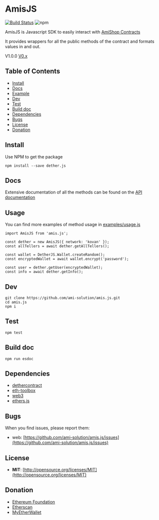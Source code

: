 # AmisJS
[![Build Status](https://travis-ci.com/dethertech/detherGateway.svg?token=kdsX9Y3G2xZ5ptCyzuYL&branch=master)](https://travis-ci.com/ami-solution/AmisJS) ![npm](https://img.shields.io/npm/v/AmisJS.svg)

AmisJS is Javascript SDK to easily interact with [AmiShop Contracts](https://github.com/amisolution/amishop-contracts)

It provides wrappers for all the public methods of the contract and formats values in and out.

V1.0.0
[V0.x](https://github.com/ami-solution/amis.js/tree/v0.x)
## Table of Contents

* [Install](#install)
* [Docs](#doc)
* [Example](#example)
* [Dev](#dev)
* [Test](#test)
* [Build doc](#build-doc)
* [Dependencies](#dependencies)
* [Bugs](#bugs)
* [License](#license)
* [Donation](#donation)

## Install

Use NPM to get the package

```
npm install --save dether.js
```

## Docs

Extensive documentation of all the methods can be found on the [API documentation](https://ami-solution.github.io/amis.js)

## Usage

You can find more examples of method usage in [examples/usage.js](https://github.com/ami-solution/amis.js/blob/v1.x/examples/usage.js)
```
import AmisJS from 'amis.js';

const dether = new AmisJS({ network: 'kovan' });
const allTellers = await dether.getAllTellers();

const wallet = DetherJS.Wallet.createRandom();
const encryptedWallet = await wallet.encrypt('password');

const user = dether.getUser(encryptedWallet);
const info = await dether.getInfo();
```

## Dev
```
git clone https://github.com/ami-solution/amis.js.git
cd amis.js
npm i
```

## Test
```
npm test
```

## Build doc
```
npm run esdoc
```

## Dependencies

* [dethercontract](https://github.com/ami-solution/amishop-contracts.git)
* [eth-toolbox](https://github.com/ami-solution/eth-toolbox)
* [web3](https://github.com/ethereum/web3.js/)
* [ethers.js](https://github.com/ethers-io/ethers.js)

## Bugs

When you find issues, please report them:

* web: [https://github.com/ami-solution/amis.js/issues](https://github.com/ami-solution/amis.js/issues)

## License

* __MIT__: [http://opensource.org/licenses/MIT](http://opensource.org/licenses/MIT)

## Donation
* [Ethereum Foundation](https://ethereum.org/donate)
* [Etherscan](https://etherscan.io/address/0x71c7656ec7ab88b098defb751b7401b5f6d8976f)
* [MyEtherWallet](https://etherscan.io/address/0x7cB57B5A97eAbe94205C07890BE4c1aD31E486A8)
